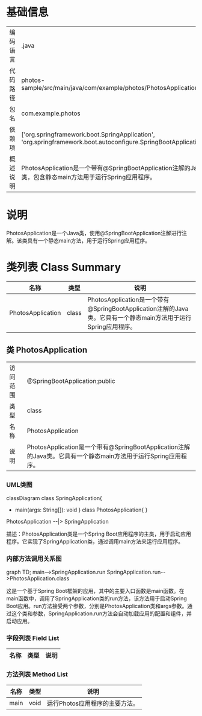 # 基础信息

|      |      |
|------|------|
| 编码语言 | .java |
| 代码路径 | photos-sample/src/main/java/com/example/photos/PhotosApplication.java |
| 包名 | com.example.photos |
| 依赖项 | ['org.springframework.boot.SpringApplication', 'org.springframework.boot.autoconfigure.SpringBootApplication'] |
| 概述说明 | PhotosApplication是一个带有@SpringBootApplication注解的Java类，包含静态main方法用于运行Spring应用程序。 |

# 说明

PhotosApplication是一个Java类，使用@SpringBootApplication注解进行注解。该类具有一个静态main方法，用于运行Spring应用程序。

# 类列表 Class Summary

| 名称   | 类型  | 说明 |
|-------|------|-------------|
| PhotosApplication | class | PhotosApplication是一个带有@SpringBootApplication注解的Java类。它具有一个静态main方法用于运行Spring应用程序。 |



## 类 PhotosApplication

|      |      |
|------|------|
| 访问范围 | @SpringBootApplication;public |
| 类型 | class |
| 名称 | PhotosApplication |
| 说明 | PhotosApplication是一个带有@SpringBootApplication注解的Java类。它具有一个静态main方法用于运行Spring应用程序。 |


### UML类图

classDiagram
class SpringApplication{
+ main(args: String[]): void
}
class PhotosApplication{
}

PhotosApplication --|> SpringApplication

描述：PhotosApplication类是一个Spring Boot应用程序的主类，用于启动应用程序。它实现了SpringApplication类，通过调用main方法来运行应用程序。


### 内部方法调用关系图

graph TD;
main-->SpringApplication.run
SpringApplication.run-->PhotosApplication.class


这是一个基于Spring Boot框架的应用，其中的主要入口函数是main函数。在main函数中，调用了SpringApplication类的run方法，该方法用于启动Spring Boot应用。run方法接受两个参数，分别是PhotosApplication类和args参数。通过这个类和参数，SpringApplication.run方法会自动加载应用的配置和组件，并启动应用。

### 字段列表 Field List

| 名称  | 类型  | 说明 |
|-------|-------|------|

### 方法列表 Method List

| 名称  | 类型  | 说明 |
|-------|-------|------|
| main | void | 运行Photos应用程序的主要方法。 |




